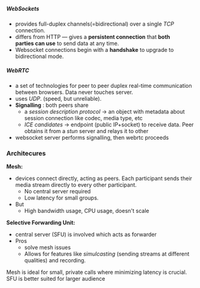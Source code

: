 ##### WebSockets
- provides full-duplex channels(=bidirectional) over a single *TCP* connection. 
- differs from HTTP — gives a **persistent connection** that **both parties can use** to send data at any time.
- Websocket connections begin with a **handshake** to upgrade to bidirectional mode. 

##### WebRTC
- a set of technologies for peer to peer duplex real-time communication between browsers. Data never touches server.
- uses *UDP*. (speed, but unreliable).
- **Signalling** : both peers share 
	- a *session description protocol* -> an object with metadata about session connection like codec, media type, etc
	- *ICE candidates* -> endpoint (public IP+socket) to receive data. Peer obtains it from a *stun* server and relays it to other
- websocket server performs signalling, then webrtc proceeds

### Architecures

**Mesh:**
- devices connect directly, acting as peers. Each participant sends their media stream directly to every other participant.
    - No central server required
    - Low latency for small groups.
- But
    - High bandwidth usage, CPU usage, doesn't scale

**Selective Forwarding Unit:**
- central server (SFU) is involved which acts as forwarder
- Pros
    - solve mesh issues
    - Allows for features like *simulcasting* (sending streams at different qualities) and recording.

Mesh is ideal for small, private calls where minimizing latency is crucial. SFU is better suited for larger audience